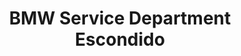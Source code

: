 ---
title: "BMW Service Department Escondido"
url: /escondido/bmw-service-department-escondido/
shop: Autowerkstatt
---